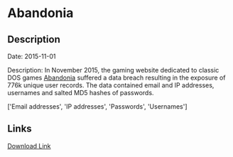 # Abandonia

## Description

Date: 2015-11-01

Description:
In November 2015, the gaming website dedicated to classic DOS games <a href="http://www.abandonia.com" target="_blank" rel="noopener">Abandonia</a> suffered a data breach resulting in the exposure of 776k unique user records. The data contained email and IP addresses, usernames and salted MD5 hashes of passwords.


['Email addresses', 'IP addresses', 'Passwords', 'Usernames']

## Links

[Download Link](https://link-to.net/1229997/645.8954511285334/dynamic/?r=YWJhbmRvbmlhLmNvbQ==)